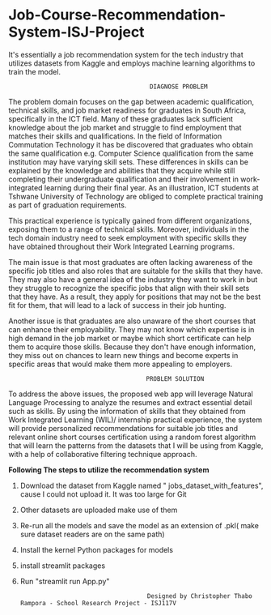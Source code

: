 # Job-Course-Recommendation-System-ISJ-Project
It's essentially a job recommendation system for the tech industry that utilizes datasets from Kaggle and employs machine learning algorithms to train the model.

                                           DIAGNOSE PROBLEM
The problem domain focuses on the gap between academic qualification, technical skills, and job market readiness for graduates in South Africa, specifically in the ICT field. Many of these graduates lack sufficient knowledge about the job market and struggle to find employment that matches their skills and qualifications. In the field of Information Commutation Technology it has be discovered that graduates who obtain the same qualification e.g. Computer Science qualification from the same institution may have varying skill sets.  These differences in skills can be explained by the knowledge and abilities that they acquire while still completing their undergraduate qualification and their involvement in work-integrated learning during their final year. As an illustration, ICT students at Tshwane University of Technology are obliged to complete practical training as part of graduation requirements.

This practical experience is typically gained from different organizations, exposing them to a range of technical skills. Moreover, individuals in the tech domain industry need to seek employment with specific skills they have obtained throughout their Work Integrated Learning programs.
 
The main issue is that most graduates are often lacking awareness of the specific job titles and also roles that are suitable for the skills that they have. They may also have a general idea of the industry they want to work in but they struggle to recognize the specific jobs that align with their skill sets that they have. As a result, they apply for positions that may not be the best fit for them, that will lead to a lack of success in their job hunting.

Another issue is that graduates are also unaware of the short courses that can enhance their employability. They may not know which expertise is in high demand in the job market or maybe which short certificate can help them to acquire those skills. Because they don't have enough information, they miss out on chances to learn new things and become experts in specific areas that would make them more appealing to employers.

                                          PROBLEM SOLUTION
To address the above issues, the proposed web app will leverage Natural Language Processing to analyze the resumes and extract essential detail such as skills. By using the information of skills that they obtained from Work Integrated Learning (WIL)/ internship practical experience, the system will provide personalized recommendations for suitable job titles and relevant online short courses certification using a random forest algorithm that will learn the patterns from the datasets that I will be using from Kaggle, with a help of collaborative filtering technique approach. 


 **Following The steps to utilize the recommendation system**
 1. Download the dataset from Kaggle named " jobs_dataset_with_features", cause I could not upload it. It was too large for Git
 2. Other datasets are uploaded make use of them
 3. Re-run all the models and save the model as an extension of .pkl( make sure dataset readers are on the same path)
 4. Install the kernel Python packages for models
 5. install streamlit packages
 6. Run "streamlit run App.py"


                                           Designed by Christopher Thabo Rampora - School Research Project - ISJ117V


